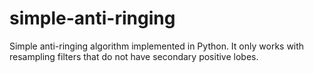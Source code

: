 # simple-anti-ringing
Simple anti-ringing algorithm implemented in Python. It only works with resampling filters that do not have secondary positive lobes.
